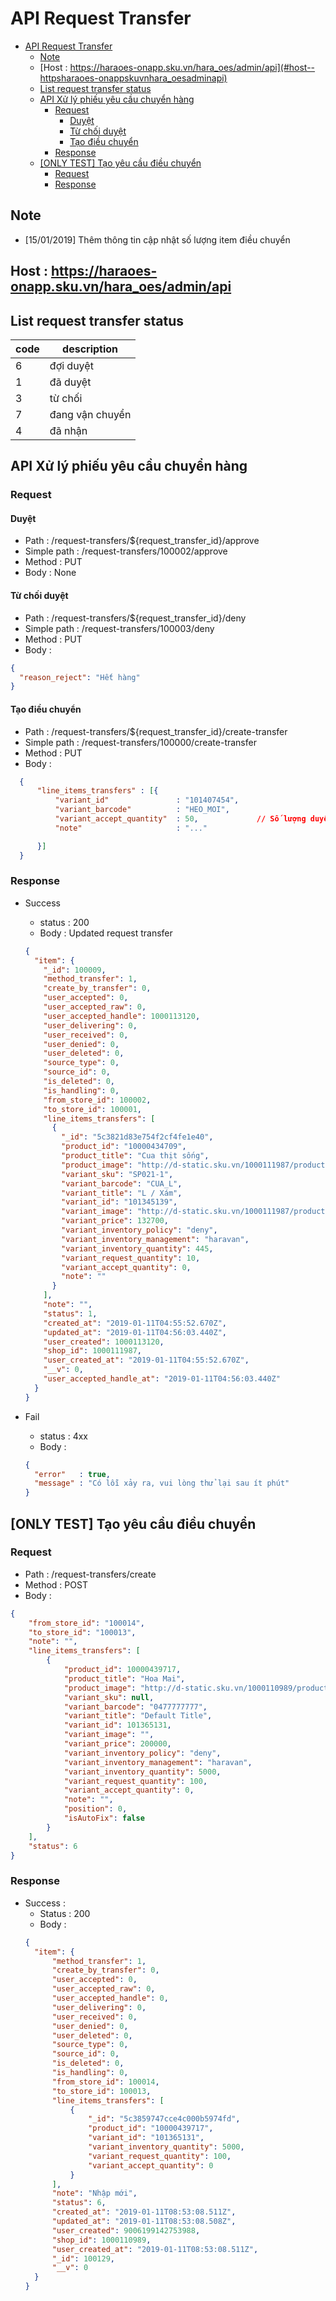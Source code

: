 # API Request Transfer

- [API Request Transfer](#api-request-transfer)
  - [Note](#note)
  - [Host : https://haraoes-onapp.sku.vn/hara_oes/admin/api](#host--httpsharaoes-onappskuvnhara_oesadminapi)
  - [List request transfer status](#list-request-transfer-status)
  - [API Xử lý phiếu yêu cầu chuyển hàng](#api-xử-lý-phiếu-yêu-cầu-chuyển-hàng)
    - [Request](#request)
      - [Duyệt](#duyệt)
      - [Từ chối duyệt](#từ-chối-duyệt)
      - [Tạo điều chuyển](#tạo-điều-chuyển)
    - [Response](#response)
  - [[ONLY TEST] Tạo yêu cầu điều chuyển](#only-test-tạo-yêu-cầu-điều-chuyển)
    - [Request](#request-1)
    - [Response](#response-1)

## Note
* [15/01/2019] Thêm thông tin cập nhật số lượng item điều chuyển

## Host : https://haraoes-onapp.sku.vn/hara_oes/admin/api

## List request transfer status

| code | description     |
| -    | -               |
| 6    | đợi duyệt       |
| 1    | đã duyệt        |
| 3    | từ chối         |
| 7    | đang vận chuyển |
| 4    | đã nhận         |

## API Xử lý phiếu yêu cầu chuyển hàng

### Request 


#### Duyệt
  * Path        : /request-transfers/${request_transfer_id}/approve
  * Simple path : /request-transfers/100002/approve
  * Method      : PUT
  * Body        : None

#### Từ chối duyệt
  * Path        : /request-transfers/${request_transfer_id}/deny
  * Simple path : /request-transfers/100003/deny
  * Method      : PUT
  * Body        : 
  ```json
  {
  	"reason_reject": "Hết hàng"
  }
  ```

#### Tạo điều chuyển
  * Path        : /request-transfers/${request_transfer_id}/create-transfer
  * Simple path : /request-transfers/100000/create-transfer
  * Method      : PUT
  * Body        : 
  ```json
    {
        "line_items_transfers" : [{
            "variant_id"               : "101407454",
            "variant_barcode"          : "HEO_MOI",
            "variant_accept_quantity"  : 50,             // Số lượng duyệt - điều chuyển
            "note"                     : "..."

        }]
    }
  ```

### Response
* Success
  * status : 200
  * Body   : Updated request transfer
  ```json
  {
    "item": {
      "_id": 100009,
      "method_transfer": 1,
      "create_by_transfer": 0,
      "user_accepted": 0,
      "user_accepted_raw": 0,
      "user_accepted_handle": 1000113120,
      "user_delivering": 0,
      "user_received": 0,
      "user_denied": 0,
      "user_deleted": 0,
      "source_type": 0,
      "source_id": 0,
      "is_deleted": 0,
      "is_handling": 0,
      "from_store_id": 100002,
      "to_store_id": 100001,
      "line_items_transfers": [
        {
          "_id": "5c3821d83e754f2cf4fe1e40",
          "product_id": "10000434709",
          "product_title": "Cua thịt sống",
          "product_image": "http://d-static.sku.vn/1000111987/product/upload_e137d8beb07e4b699e22f1da4a43b81b.jpg",
          "variant_sku": "SP021-1",
          "variant_barcode": "CUA_L",
          "variant_title": "L / Xám",
          "variant_id": "101345139",
          "variant_image": "http://d-static.sku.vn/1000111987/product/upload_e137d8beb07e4b699e22f1da4a43b81b.jpg",
          "variant_price": 132700,
          "variant_inventory_policy": "deny",
          "variant_inventory_management": "haravan",
          "variant_inventory_quantity": 445,
          "variant_request_quantity": 10,
          "variant_accept_quantity": 0,
          "note": ""
        }
      ],
      "note": "",
      "status": 1,
      "created_at": "2019-01-11T04:55:52.670Z",
      "updated_at": "2019-01-11T04:56:03.440Z",
      "user_created": 1000113120,
      "shop_id": 1000111987,
      "user_created_at": "2019-01-11T04:55:52.670Z",
      "__v": 0,
      "user_accepted_handle_at": "2019-01-11T04:56:03.440Z"
    }
  }
  ```

* Fail 
  * status : 4xx
  * Body : 
  ```json
  {
    "error"   : true,
    "message" : "Có lỗi xảy ra, vui lòng thử lại sau ít phút"
  }
  ```

## [ONLY TEST] Tạo yêu cầu điều chuyển 

### Request 
* Path   : /request-transfers/create
* Method : POST 
* Body   : 
```json
{
    "from_store_id": "100014",
    "to_store_id": "100013",
    "note": "",
    "line_items_transfers": [
        {
            "product_id": 10000439717,
            "product_title": "Hoa Mai",
            "product_image": "http://d-static.sku.vn/1000110989/product/tong-hop-cac-loai-hoa-mang-den-may-man-tot-lanh-trong-ngay-tet-1.jpg",
            "variant_sku": null,
            "variant_barcode": "0477777777",
            "variant_title": "Default Title",
            "variant_id": 101365131,
            "variant_image": "",
            "variant_price": 200000,
            "variant_inventory_policy": "deny",
            "variant_inventory_management": "haravan",
            "variant_inventory_quantity": 5000,
            "variant_request_quantity": 100,
            "variant_accept_quantity": 0,
            "note": "",
            "position": 0,
            "isAutoFix": false
        }
    ],
    "status": 6
}
```

### Response 
* Success :
  * Status : 200
  * Body   : 
  ```json
  {
    "item": {
        "method_transfer": 1,
        "create_by_transfer": 0,
        "user_accepted": 0,
        "user_accepted_raw": 0,
        "user_accepted_handle": 0,
        "user_delivering": 0,
        "user_received": 0,
        "user_denied": 0,
        "user_deleted": 0,
        "source_type": 0,
        "source_id": 0,
        "is_deleted": 0,
        "is_handling": 0,
        "from_store_id": 100014,
        "to_store_id": 100013,
        "line_items_transfers": [
            {
                "_id": "5c3859747cce4c000b5974fd",
                "product_id": "10000439717",
                "variant_id": "101365131",
                "variant_inventory_quantity": 5000,
                "variant_request_quantity": 100,
                "variant_accept_quantity": 0
            }
        ],
        "note": "Nhập mới",
        "status": 6,
        "created_at": "2019-01-11T08:53:08.511Z",
        "updated_at": "2019-01-11T08:53:08.508Z",
        "user_created": 9006199142753988,
        "shop_id": 1000110989,
        "user_created_at": "2019-01-11T08:53:08.511Z",
        "_id": 100129,
        "__v": 0
    }
  }
  ```
